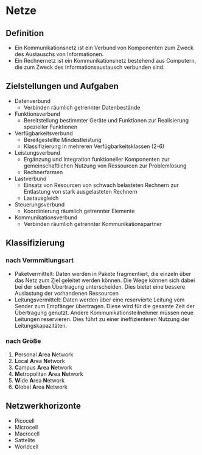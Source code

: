 # Netze

## Definition

- Ein Kommunikationsnetz ist ein Verbund von Komponenten zum Zweck des Austauschs von Informationen.
- Ein Rechnernetz ist ein Kommunikationsnetz bestehend aus Computern, die zum Zweck des Informationsaustausch verbunden sind.

## Zielstellungen und Aufgaben

- Datenverbund
  - Verbinden räumlich getrennter Datenbestände
- Funktionsverbund
  - Bereitstellung bestimmter Geräte und Funktionen zur Realisierung spezieller Funktionen
- Verfügbarkeitsverbund
  - Bereitgestellte Mindestleistung
  - Klassifizierung in mehreren Verfügbarkeitsklassen (2-6)
- Leistungsverbund
  - Ergänzung und Integration funktioneller Komponenten zur gemeinschaftlichen Nutzung von Ressourcen zur Problemlösung
  - Rechnerfarmen
- Lastverbund
  - Einsatz von Resourcen von schwach belasteten Rechnern zur Entlastung von stark ausgelasteten Rechnern
  - Lastausgleich
- Steuerungsverbund
  - Koordinierung räumlich getrennter Elemente
- Kommunikationsverbund
  - Verbinden räumlich getrennter Kommunikationspartner

## Klassifizierung

### nach Vermmitlungsart

- Paketvermittelt: Daten werden in Pakete fragmentiert, die einzeln über das Netz zum Ziel geleitet werden können. Die Wege können sich dabei bei der selben Übertragung unterscheiden. Dies bietet eine bessere Auslastung der vorhandenen Ressourcen
- Leitungsvermittelt: Daten werden über eine reservierte Leitung vom Sender zum Empfänger übertragen. Diese wird für die gesamte Zeit der Übertragung genutzt. Andere Kommunikationsteilnehmer müssen neue Leitungen reservieren. Dies führt zu einer ineffizienteren Nutzung der Leitungskapazitäten.

### nach Größe

1. **P**ersonal **A**rea **N**etwork
2. **L**ocal **A**rea **N**etwork
3. **C**ampus **A**rea **N**etwork
4. **M**etropolitan **A**rea **N**etwork
5. **W**ide **A**rea **N**etwork
6. **G**lobal **A**rea **N**etwork

## Netzwerkhorizonte

- Picocell
- Microcell
- Macrocell
- Sattelite
- Worldcell

